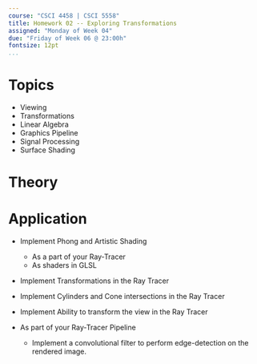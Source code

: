 ```yaml
---
course: "CSCI 4458 | CSCI 5558"
title: Homework 02 -- Exploring Transformations
assigned: "Monday of Week 04"
due: "Friday of Week 06 @ 23:00h"
fontsize: 12pt
...
```


# Topics

* Viewing
* Transformations
* Linear Algebra
* Graphics Pipeline
* Signal Processing
* Surface Shading

# Theory


# Application

* Implement Phong and Artistic Shading
  - As a part of your Ray-Tracer
  - As shaders in GLSL

* Implement Transformations in the Ray Tracer
* Implement Cylinders and Cone intersections in the Ray Tracer
* Implement Ability to transform the view in the Ray Tracer

* As part of your Ray-Tracer Pipeline
  - Implement a convolutional filter to perform edge-detection on the rendered image.
